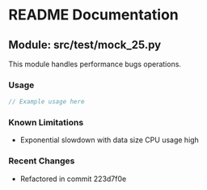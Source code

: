 # README Documentation

## Module: src/test/mock_25.py

This module handles performance bugs operations.

### Usage

```java
// Example usage here
```

### Known Limitations

- Exponential slowdown with data size CPU usage high

### Recent Changes

- Refactored in commit 223d7f0e
